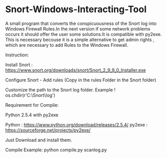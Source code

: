 # Snort-Windows-Interacting-Tool
A small program that converts the conspicuousness of the Snort log into 
Windows Firewall Rules.In the next version if some network problems 
occurs it should offer the user some solutions.It is compatible with py2exe.
This is necessary becouse it is a simple alternative to get admin 
rights , which are necessary to add Rules to the Windows Firewall.

Instruction:

Install Snort :
https://www.snort.org/downloads/snort/Snort_2_9_9_0_Installer.exe

Configure Snort - Add rules (Copy in the rules Folder in the Snort folder)


Customize the path to the Snort log folder.
Example ! os.chdir(r'C:\Snort\log') 

Requirement for Compile:

Python 2.5.4 with py2exe

Python : https://www.python.org/download/releases/2.5.4/
py2exe : https://sourceforge.net/projects/py2exe/

Just Download and install them.

Compile Example:
python compile.py scanlog.py


